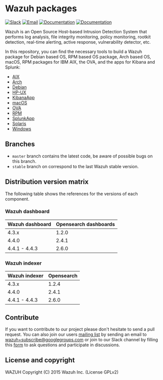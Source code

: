# Wazuh packages

[![Slack](https://img.shields.io/badge/slack-join-blue.svg)](https://wazuh.com/community/join-us-on-slack/)
[![Email](https://img.shields.io/badge/email-join-blue.svg)](https://groups.google.com/forum/#!forum/wazuh)
[![Documentation](https://img.shields.io/badge/docs-view-green.svg)](https://documentation.wazuh.com)
[![Documentation](https://img.shields.io/badge/web-view-green.svg)](https://wazuh.com)

Wazuh is an Open Source Host-based Intrusion Detection System that performs log analysis, file integrity monitoring, policy monitoring, rootkit detection, real-time alerting, active response, vulnerability detector, etc.

In this repository, you can find the necessary tools to build a Wazuh package for Debian based OS, RPM based OS package, Arch based OS, macOS, RPM packages for IBM AIX, the OVA, and the apps for Kibana and Splunk:

- [AIX](/aix/README.md)
- [Arch](/arch/README.md)
- [Debian](/debs/README.md)
- [HP-UX](/hp-ux/README.md)
- [KibanaApp](/wazuhapp/README.md)
- [macOS](/macos/README.md)
- [OVA](/ova/README.md)
- [RPM](/rpms/README.md)
- [SplunkApp](/splunkapp/README.md)
- [Solaris](/solaris/README.md)
- [Windows](/windows/README.md)

## Branches

- `master` branch contains the latest code, be aware of possible bugs on this branch.
- `stable` branch on correspond to the last Wazuh stable version.

## Distribution version matrix

The following table shows the references for the versions of each component.

### Wazuh dashboard

| Wazuh dashboard | Opensearch dashboards |
|-----------------|-----------------------|
| 4.3.x           | 1.2.0                 |
| 4.4.0           | 2.4.1                 |
| 4.4.1 - 4.4.3   | 2.6.0                 |

### Wazuh indexer

| Wazuh indexer   | Opensearch            |
|-----------------|-----------------------|
| 4.3.x           | 1.2.4                 |
| 4.4.0           | 2.4.1                 |
| 4.4.1 - 4.4.3   | 2.6.0                 |

## Contribute

If you want to contribute to our project please don't hesitate to send a pull request. You can also join our users [mailing list](https://groups.google.com/d/forum/wazuh) by sending an email to [wazuh+subscribe@googlegroups.com](mailto:wazuh+subscribe@googlegroups.com) or join to our Slack channel by filling this [form](https://wazuh.com/community/join-us-on-slack/) to ask questions and participate in discussions.

## License and copyright

WAZUH
Copyright (C) 2015 Wazuh Inc.  (License GPLv2)
